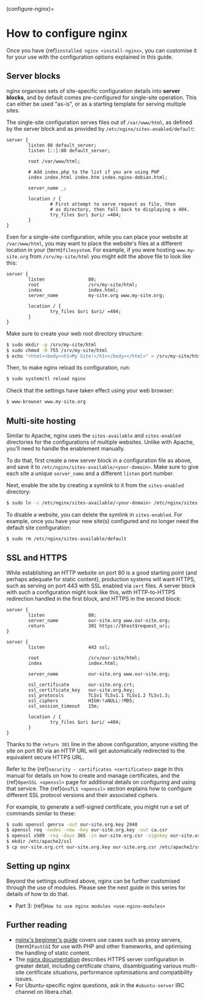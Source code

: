 (configure-nginx)=
# How to configure nginx

Once you have {ref}`installed nginx <install-nginx>`, you can customise it for your use with the configuration options explained in this guide.

## Server blocks

nginx organises sets of site-specific configuration details into **server blocks**, and by default comes pre-configured for single-site operation. This can either be used "as-is", or as a starting template
for serving multiple sites.

The single-site configuration serves files out of `/var/www/html`, as defined by the server block and as provided by `/etc/nginx/sites-enabled/default`:

```text
server {
        listen 80 default_server;                                                                                    
        listen [::]:80 default_server;

        root /var/www/html;                                                                                          
                                                                                                                         
        # Add index.php to the list if you are using PHP                                                             
        index index.html index.htm index.nginx-debian.html;                                                          
                                                                                                                         
        server_name _;                                                                                               
                                                                                                                         
        location / {                                                                                                 
                # First attempt to serve request as file, then                                                       
                # as directory, then fall back to displaying a 404.                                                  
                try_files $uri $uri/ =404;                                                                           
        }
}
```

Even for a single-site configuration, while you can place your website at `/var/www/html`, you may want to place the website's files at a different location in your {term}`filesystem`. For example, if you were hosting `www.my-site.org` from `/srv/my-site/html` you might edit the above file to look like this:

```text
server {
        listen                80;
        root                  /srv/my-site/html;
        index                 index.html;
        server_name           my-site.org www.my-site.org;

        location / {                                                                                                 
                try_files $uri $uri/ =404;                                                                           
        }
}
```

Make sure to create your web root directory structure:

```bash
$ sudo mkdir -p /srv/my-site/html
$ sudo chmod -R 755 /srv/my-site/html
$ echo "<html><body><h1>My Site!</h1></body></html>" > /srv/my-site/html/index.html
```

Then, to make nginx reload its configuration, run:

```bash
$ sudo systemctl reload nginx
```

Check that the settings have taken effect using your web browser:

```bash
$ www-browser www.my-site.org
```

## Multi-site hosting

Similar to Apache, nginx uses the `sites-available` and `sites-enabled` directories for the configurations of multiple websites.  Unlike with Apache, you'll need to handle the enablement manually.

To do that, first create a new server block in a configuration file as above, and save it to `/etc/nginx/sites-available/<your-domain>`. Make sure to give each site a unique `server_name` and a different `listen` port number.

Next, enable the site by creating a symlink to it from the `sites-enabled` directory:

```bash
$ sudo ln -s /etc/nginx/sites-available/<your-domain> /etc/nginx/sites-enabled/
```

To disable a website, you can delete the symlink in `sites-enabled`. For example, once you have your new site(s) configured and no longer need the default site configuration:

```bash
$ sudo rm /etc/nginx/sites-available/default
```

## SSL and HTTPS 

While establishing an HTTP website on port 80 is a good starting point (and perhaps adequate for static content), production systems will want HTTPS, such as serving on port 443 with SSL enabled via `cert` files.  A server block with such a configuration might look like this, with HTTP-to-HTTPS redirection handled in the first block, and HTTPS in the second block:

```text
server {
        listen                80;
        server_name           our-site.org www.our-site.org;
        return                301 https://$host$request_uri;
}

server {
        listen                443 ssl;

        root                  /srv/our-site/html;
        index                 index.html;

        server_name           our-site.org www.our-site.org;
                                                   
        ssl_certificate       our-site.org.crt;
        ssl_certificate_key   our-site.org.key;
        ssl_protocols         TLSv1 TLSv1.1 TLSv1.2 TLSv1.3;
        ssl_ciphers           HIGH:!aNULL:!MD5;
        ssl_session_timeout   15m;

        location / {
                try_files $uri $uri/ =404;
        }
}
```

Thanks to the `return 301` line in the above configuration, anyone visiting the site on port 80 via an HTTP URL will get automatically redirected to the equivalent secure HTTPS URL.

Refer to the {ref}`security - certificates <certificates>` page in this manual for details on how to create and manage certificates, and the {ref}`OpenSSL <openssl>` page for additional details on configuring and using that service. The {ref}`GnuTLS <openssl>` section explains how to configure different SSL protocol versions and their associated ciphers.

For example, to generate a self-signed certificate, you might run a set of commands similar to these:

```bash
$ sudo openssl genrsa -out our-site.org.key 2048                                                                   
$ openssl req -nodes -new -key our-site.org.key -out ca.csr                                                        
$ openssl x509 -req -days 365 -in our-site.org.csr -signkey our-site.org.key -out our-site.org.crt                 
$ mkdir /etc/apache2/ssl                                                                                           
$ cp our-site.org.crt our-site.org.key our-site.org.csr /etc/apache2/ssl/
```

## Setting up nginx

Beyond the settings outlined above, nginx can be further customised through the use of modules.  Please see the next guide in this series for details of how to do that.

* Part 3: {ref}`How to use nginx modules <use-nginx-modules>`


## Further reading

* [nginx's beginner's guide](https://nginx.org/en/docs/beginners_guide.html) covers use cases such as proxy servers, {term}`FastCGI` for use with PHP and other frameworks, and optimising the handling of static content.
* The [nginx documentation](https://nginx.org/en/docs/http/configuring_https_servers.html) describes HTTPS server configuration in greater detail, including certificate chains, disambiguating various multi-site certificate situations, performance optimisations and compatibility issues.
* For Ubuntu-specific nginx questions, ask in the `#ubuntu-server` IRC channel on <a>libera.chat</a>.
